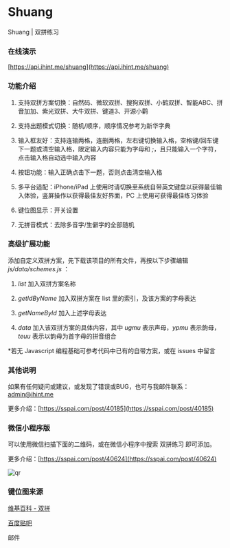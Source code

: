 # Shuang
Shuang | 双拼练习

### 在线演示

[https://api.ihint.me/shuang](https://api.ihint.me/shuang)

### 功能介绍

1. 支持双拼方案切换：自然码、微软双拼、搜狗双拼、小鹤双拼、智能ABC、拼音加加、紫光双拼、大牛双拼、键道3、开源小鹳

2. 支持出题模式切换：随机/顺序，顺序情况参考为新华字典

3. 输入框友好：支持连输两格，连删两格，左右键切换输入格，空格键/回车键下一题或清空输入格，限定输入内容只能为字母和 *;*，且只能输入一个字符，点击输入格自动选中输入内容

4. 按钮功能：输入正确点击下一题，否则点击清空输入格

5. 多平台适配：iPhone/iPad 上使用时请切换至系统自带英文键盘以获得最佳输入体验，竖屏操作以获得最佳友好界面，PC 上使用可获得最佳练习体验

6. 键位图显示：开关设置

7. 无拼音模式：去除多音字/生僻字的全部随机

### 高级扩展功能

添加自定义双拼方案，先下载该项目的所有文件，再按以下步骤编辑 *js/data/schemes.js* ：

1. *list* 加入双拼方案名称

2. *getIdByName* 加入双拼方案在 list 里的索引，及该方案的字母表达

3. *getNameById* 加入上述字母表达

4. *data* 加入该双拼方案的具体内容，其中 *ugmu* 表示声母，*ypmu* 表示韵母，*teuu* 表示以韵母为首字母的拼音组合

*若无 Javascript 编程基础可参考代码中已有的自带方案，或在 issues 中留言

### 其他说明

如果有任何疑问或建议，或发现了错误或BUG，也可与我邮件联系：admin@ihint.me

更多介绍：[https://sspai.com/post/40185](https://sspai.com/post/40185)

### 微信小程序版

可以使用微信扫描下面的二维码，或在微信小程序中搜索 双拼练习 即可添加。

更多介绍：[https://sspai.com/post/40624](https://sspai.com/post/40624)

![qr](https://i.loli.net/2017/08/28/59a3da4f5f49e.jpg)

### 键位图来源

[维基百科 - 双拼](https://zh.wikipedia.org/wiki/%E5%8F%8C%E6%8B%BC)

[百度贴吧](https://tieba.baidu.com/)

邮件

